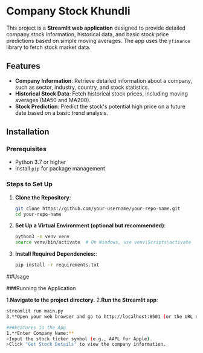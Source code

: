 # Company Stock Khundli

This project is a **Streamlit web application** designed to provide detailed company stock information, historical data, and basic stock price predictions based on simple moving averages. The app uses the `yfinance` library to fetch stock market data.

## Features

- **Company Information**: Retrieve detailed information about a company, such as sector, industry, country, and stock statistics.
- **Historical Stock Data**: Fetch historical stock prices, including moving averages (MA50 and MA200).
- **Stock Prediction**: Predict the stock's potential high price on a future date based on a basic trend analysis.

## Installation

### Prerequisites

- Python 3.7 or higher
- Install `pip` for package management

### Steps to Set Up

1. **Clone the Repository**:
   ```bash
   git clone https://github.com/your-username/your-repo-name.git
   cd your-repo-name

2. **Set Up a Virtual Environment (optional but recommended)**:
   ```bash
   python3 -m venv venv
   source venv/bin/activate  # On Windows, use venv\Scripts\activate
3. **Install Required Dependencies:**:
   ```bash
   pip install -r requirements.txt

##Usage

###Running the Application

1.**Navigate to the project directory.**
2.**Run the Streamlit app**:
  ```bash
  streamlit run main.py
3.**Open your web browser and go to http://localhost:8501 (or the URL displayed in the terminal).**

###Features in the App
1.**Enter Company Name:**
  >Input the stock ticker symbol (e.g., AAPL for Apple).
  >Click "Get Stock Details" to view the company information.


